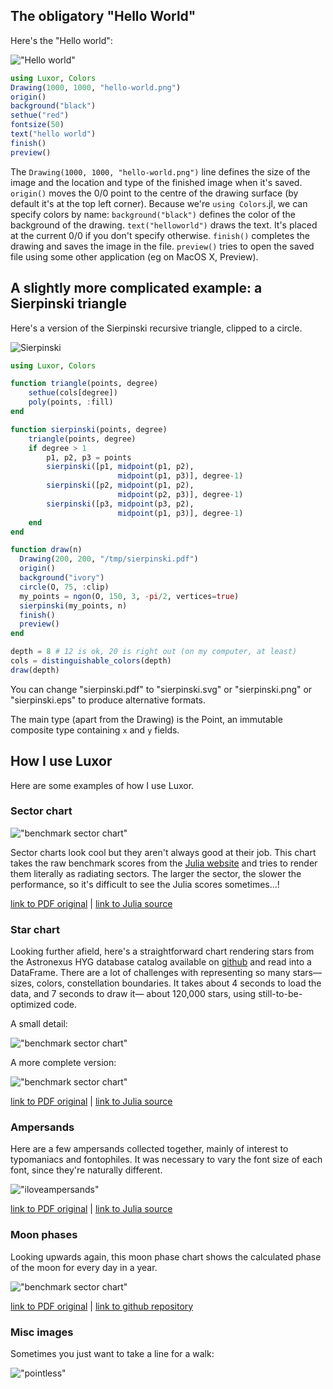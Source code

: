 ## The obligatory "Hello World"

Here's the "Hello world":

!["Hello world"](figures/hello-world.png)

```julia
using Luxor, Colors
Drawing(1000, 1000, "hello-world.png")
origin()
background("black")
sethue("red")
fontsize(50)
text("hello world")
finish()
preview()
```

The `Drawing(1000, 1000, "hello-world.png")` line defines the size of the image and the location and type of the finished image when it's saved. `origin()` moves the 0/0 point to the centre of the drawing surface (by default it's at the top left corner). Because we're `using Colors`.jl, we can specify colors by name: `background("black")` defines the color of the background of the drawing. `text("helloworld")` draws the text. It's placed at the current 0/0 if you don't specify otherwise. `finish()` completes the drawing and saves the image in the file. `preview()` tries to open the saved file using some other application (eg on MacOS X, Preview).

## A slightly more complicated example: a Sierpinski triangle

Here's a version of the Sierpinski recursive triangle, clipped to a circle.

![Sierpinski](figures/sierpinski.png)

```julia
using Luxor, Colors

function triangle(points, degree)
    sethue(cols[degree])
    poly(points, :fill)
end

function sierpinski(points, degree)
    triangle(points, degree)
    if degree > 1
        p1, p2, p3 = points
        sierpinski([p1, midpoint(p1, p2),
                        midpoint(p1, p3)], degree-1)
        sierpinski([p2, midpoint(p1, p2),
                        midpoint(p2, p3)], degree-1)
        sierpinski([p3, midpoint(p3, p2),
                        midpoint(p1, p3)], degree-1)
    end
end

function draw(n)
  Drawing(200, 200, "/tmp/sierpinski.pdf")
  origin()
  background("ivory")
  circle(O, 75, :clip)
  my_points = ngon(O, 150, 3, -pi/2, vertices=true)
  sierpinski(my_points, n)
  finish()
  preview()
end

depth = 8 # 12 is ok, 20 is right out (on my computer, at least)
cols = distinguishable_colors(depth)
draw(depth)
```

You can change "sierpinski.pdf" to "sierpinski.svg" or "sierpinski.png" or "sierpinski.eps" to produce alternative formats.

The main type (apart from the Drawing) is the Point, an immutable composite type containing `x` and `y` fields.

## How I use Luxor

Here are some examples of how I use Luxor.

### Sector chart

!["benchmark sector chart"](figures/sector-chart.png)

Sector charts look cool but they aren't always good at their job. This chart takes the raw benchmark scores from the [Julia website](http://julialang.org) and tries to render them literally as radiating sectors. The larger the sector, the slower the performance, so it's difficult to see the Julia scores sometimes...!

[link to PDF original](figures/sector-chart.pdf) | [link to Julia source](examples/sector-chart.jl)

### Star chart

Looking further afield, here's a straightforward chart rendering stars from the Astronexus HYG database catalog available on [github](https://github.com/astronexus/HYG-Database) and read into a DataFrame. There are a lot of challenges with representing so many stars—sizes, colors, constellation boundaries. It takes about 4 seconds to load the data, and 7 seconds to draw it— about 120,000 stars, using still-to-be-optimized code.

A small detail:

!["benchmark sector chart"](figures/star-chart-detail.png)

A more complete version:

!["benchmark sector chart"](figures/star-chart.png)

[link to PDF original](figures/star-chart.pdf) | [link to Julia source](examples/star-chart.jl)

### Ampersands

Here are a few ampersands collected together, mainly of interest to typomaniacs and fontophiles. It was necessary to vary the font size of each font, since they're naturally different.

!["iloveampersands"](figures/iloveampersands.png)

[link to PDF original](figures/iloveampersands.pdf) | [link to Julia source](examples/iloveampersands.jl)

### Moon phases

Looking upwards again, this moon phase chart shows the calculated phase of the moon for every day in a year.

!["benchmark sector chart"](figures/2017-moon-phase-calendar.png)

[link to PDF original](figures/2017-moon-phase-calendar.pdf) | [link to github repository](https://github.com/cormullion/Spiral-moon-calendar)

### Misc images

Sometimes you just want to take a line for a walk:

!["pointless"](figures/art.png)
